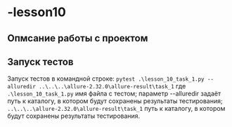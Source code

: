 # -lesson10
## Опмсание работы с проектом
## Запуск тестов
Запуск тестов в командной строке:
`pytest .\lesson_10_task_1.py --alluredir ..\..\..\allure-2.32.0\allure-result\task_1`
где `.\lesson_10_task_1.py` имя файла с тестом; параметр --alluredir задаёт путь к каталогу, в котором будут сохранены результаты тестирования; `..\..\..\allure-2.32.0\allure-result\task_1` путь к каталогу, в котором будут сохранены результаты тестирования.

